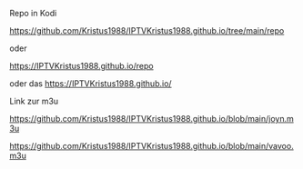 Repo in Kodi

https://github.com/Kristus1988/IPTVKristus1988.github.io/tree/main/repo

oder

https://IPTVKristus1988.github.io/repo


oder das https://IPTVKristus1988.github.io/


Link zur m3u


https://github.com/Kristus1988/IPTVKristus1988.github.io/blob/main/joyn.m3u


https://github.com/Kristus1988/IPTVKristus1988.github.io/blob/main/vavoo.m3u
